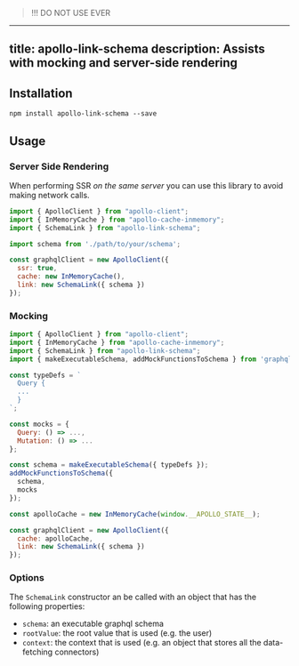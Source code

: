 > !!! DO NOT USE EVER

---
title: apollo-link-schema
description: Assists with mocking and server-side rendering
---

## Installation

`npm install apollo-link-schema --save`


## Usage

### Server Side Rendering

When performing SSR _on the same server_ you can use this library to avoid making network calls.

```js
import { ApolloClient } from "apollo-client";
import { InMemoryCache } from "apollo-cache-inmemory";
import { SchemaLink } from "apollo-link-schema";

import schema from './path/to/your/schema';

const graphqlClient = new ApolloClient({
  ssr: true,
  cache: new InMemoryCache(),
  link: new SchemaLink({ schema })
});
```

### Mocking
```js
import { ApolloClient } from "apollo-client";
import { InMemoryCache } from "apollo-cache-inmemory";
import { SchemaLink } from "apollo-link-schema";
import { makeExecutableSchema, addMockFunctionsToSchema } from 'graphql-tools';

const typeDefs = `
  Query {
  ...
  }
`;

const mocks = {
  Query: () => ...,
  Mutation: () => ...
};

const schema = makeExecutableSchema({ typeDefs });
addMockFunctionsToSchema({
  schema,
  mocks
});

const apolloCache = new InMemoryCache(window.__APOLLO_STATE__);

const graphqlClient = new ApolloClient({
  cache: apolloCache,
  link: new SchemaLink({ schema })
});
```

### Options

The `SchemaLink` constructor an be called with an object that has the following properties:

* `schema`: an executable graphql schema
* `rootValue`: the root value that is used (e.g. the user)
* `context`: the context that is used (e.g. an object that stores all the data-fetching connectors)
